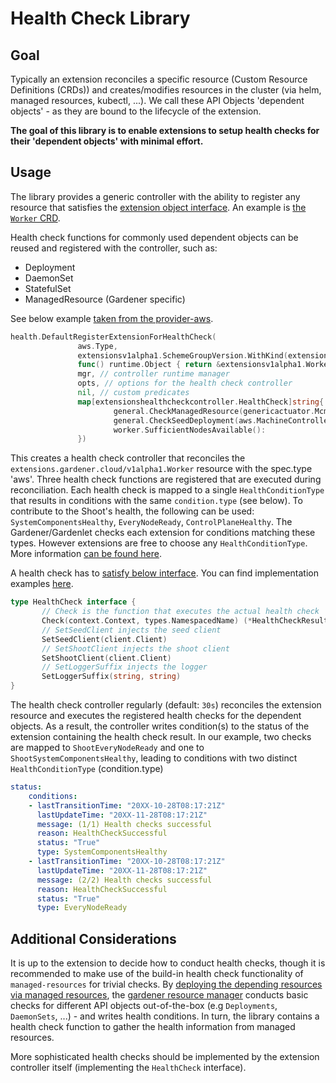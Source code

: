# Health Check Library

## Goal

Typically an extension reconciles a specific resource (Custom Resource Definitions (CRDs)) and creates/modifies resources in the cluster (via helm, managed resources, kubectl, ...).
We call these API Objects 'dependent objects' - as they are bound to the lifecycle of the extension.

**The goal of this library is to enable extensions to setup health checks for their 'dependent objects' with minimal effort.**

## Usage

The library provides a generic controller with the ability to register any resource that satisfies the [extension object interface](https://github.com/gardener/gardener/blob/master/pkg/apis/extensions/v1alpha1/types.go).
An example is [the `Worker` CRD](https://github.com/gardener/gardener/blob/master/pkg/apis/extensions/v1alpha1/types_worker.go).

Health check functions for commonly used dependent objects can be reused and registered with the controller, such as:
- Deployment
- DaemonSet
- StatefulSet
- ManagedResource (Gardener specific)

See below example [taken from the provider-aws](https://github.com/gardener/gardener-extensions/blob/master/controllers/provider-aws/pkg/controller/healthcheck/add.go).
```go
health.DefaultRegisterExtensionForHealthCheck(
               aws.Type,
               extensionsv1alpha1.SchemeGroupVersion.WithKind(extensionsv1alpha1.WorkerResource),
               func() runtime.Object { return &extensionsv1alpha1.Worker{} },
               mgr, // controller runtime manager
               opts, // options for the health check controller
               nil, // custom predicates
               map[extensionshealthcheckcontroller.HealthCheck]string{
                       general.CheckManagedResource(genericactuator.McmShootResourceName): string(gardencorev1alpha1.ShootSystemComponentsHealthy),
                       general.CheckSeedDeployment(aws.MachineControllerManagerName):      string(gardencorev1alpha1.ShootEveryNodeReady),
                       worker.SufficientNodesAvailable():                                  string(gardencorev1alpha1.ShootEveryNodeReady),
               })
```
This creates a health check controller that reconciles the `extensions.gardener.cloud/v1alpha1.Worker`  resource with the spec.type 'aws'.
Three health check functions are registered that are executed during reconciliation.
Each health check is mapped to a single `HealthConditionType` that results in conditions with the same `condition.type` (see below).
To contribute to the Shoot's health, the following can be used: `SystemComponentsHealthy`, `EveryNodeReady`, `ControlPlaneHealthy`.
The Gardener/Gardenlet checks each extension for conditions matching these types.
However extensions are free to choose any `HealthConditionType`.
More information [can be found here](https://github.com/gardener/gardener/blob/master/docs/extensions/shoot-health-status-conditions.md).

A health check has to [satisfy below interface](https://github.com/gardener/gardener-extensions/blob/master/pkg/controller/healthcheck/actuator.go).
You can find implementation examples [here](https://github.com/gardener/gardener-extensions/tree/master/pkg/controller/healthcheck/general).
```go
type HealthCheck interface {
       // Check is the function that executes the actual health check
       Check(context.Context, types.NamespacedName) (*HealthCheckResult, error)
       // SetSeedClient injects the seed client
       SetSeedClient(client.Client)
       // SetShootClient injects the shoot client
       SetShootClient(client.Client)
       // SetLoggerSuffix injects the logger
       SetLoggerSuffix(string, string)
}
```

The health check controller regularly (default: `30s`) reconciles the extension resource and executes the registered health checks for the dependent objects.
As a result, the controller writes condition(s) to the status of the extension containing the health check result.
In our example, two checks are mapped to `ShootEveryNodeReady` and one to `ShootSystemComponentsHealthy`, leading to conditions with two distinct `HealthConditionType` (condition.type)

```yaml
status:
    conditions:
    - lastTransitionTime: "20XX-10-28T08:17:21Z"
      lastUpdateTime: "20XX-11-28T08:17:21Z"
      message: (1/1) Health checks successful
      reason: HealthCheckSuccessful
      status: "True"
      type: SystemComponentsHealthy
    - lastTransitionTime: "20XX-10-28T08:17:21Z"
      lastUpdateTime: "20XX-11-28T08:17:21Z"
      message: (2/2) Health checks successful
      reason: HealthCheckSuccessful
      status: "True"
      type: EveryNodeReady
```

## Additional Considerations
It is up to the extension to decide how to conduct health checks, though it is recommended to make use of the build-in health check functionality of `managed-resources` for trivial checks.
By [deploying the depending resources via managed resources](https://github.com/gardener/gardener-extensions/blob/master/pkg/controller/worker/genericactuator/machine_controller_manager.go), the [gardener resource manager](https://github.com/gardener/gardener-resource-manager) conducts basic checks for different API objects out-of-the-box (e.g `Deployments`, `DaemonSets`, ...) - and writes health conditions.
In turn, the library contains a health check function to gather the health information from managed resources.

More sophisticated health checks should be implemented by the extension controller itself (implementing the `HealthCheck` interface).
